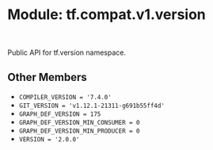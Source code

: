 <div itemscope itemtype="http://developers.google.com/ReferenceObject">
<meta itemprop="name" content="tf.compat.v1.version" />
<meta itemprop="path" content="Stable" />
<meta itemprop="property" content="COMPILER_VERSION"/>
<meta itemprop="property" content="GIT_VERSION"/>
<meta itemprop="property" content="GRAPH_DEF_VERSION"/>
<meta itemprop="property" content="GRAPH_DEF_VERSION_MIN_CONSUMER"/>
<meta itemprop="property" content="GRAPH_DEF_VERSION_MIN_PRODUCER"/>
<meta itemprop="property" content="VERSION"/>
</div>

# Module: tf.compat.v1.version


<table class="tfo-notebook-buttons tfo-api" align="left">
</table>



Public API for tf.version namespace.



## Other Members

* `COMPILER_VERSION = '7.4.0'` <a id="COMPILER_VERSION"></a>
* `GIT_VERSION = 'v1.12.1-21311-g691b55ff4d'` <a id="GIT_VERSION"></a>
* `GRAPH_DEF_VERSION = 175` <a id="GRAPH_DEF_VERSION"></a>
* `GRAPH_DEF_VERSION_MIN_CONSUMER = 0` <a id="GRAPH_DEF_VERSION_MIN_CONSUMER"></a>
* `GRAPH_DEF_VERSION_MIN_PRODUCER = 0` <a id="GRAPH_DEF_VERSION_MIN_PRODUCER"></a>
* `VERSION = '2.0.0'` <a id="VERSION"></a>


